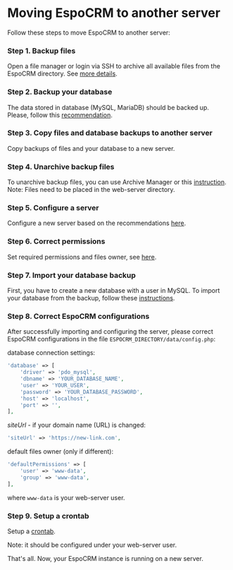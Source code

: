 # Moving EspoCRM to another server

Follow these steps to move EspoCRM to another server:

### Step 1. Backup files

Open a file manager or login via SSH to archive all available files from the EspoCRM directory. See [more details](backup-and-restore.md#step-1-backup-files).

### Step 2. Backup your database

The data stored in database (MySQL, MariaDB) should be backed up. Please, follow this [recommendation](backup-and-restore.md#step-2-backup-database).

### Step 3. Copy files and database backups to another server

Copy backups of files and your database to a new server.

### Step 4. Unarchive backup files

To unarchive backup files, you can use Archive Manager or this [instruction](backup-and-restore.md#step-1-unarchive-backup-files).
Note: Files need to be placed in the web-server directory.

### Step 5. Configure a server

Configure a new server based on the recommendations [here](server-configuration.md).

### Step 6. Correct permissions

Set required permissions and files owner, see [here](server-configuration.md#required-permissions-for-unix-based-systems).

### Step 7. Import your database backup

First, you have to create a new database with a user in MySQL. To import your database from the backup, follow these [instructions](backup-and-restore.md#step-3-import-database-dump).

### Step 8. Correct EspoCRM configurations

After successfully importing and configuring the server, please correct EspoCRM configurations in the file `ESPOCRM_DIRECTORY/data/config.php`:

database connection settings:

```php
'database' => [
    'driver' => 'pdo_mysql',
    'dbname' => 'YOUR_DATABASE_NAME',
    'user' => 'YOUR_USER',
    'password' => 'YOUR_DATABASE_PASSWORD',
    'host' => 'localhost',
    'port' => '',
],
```

*siteUrl* - if your domain name (URL) is changed:

```php
'siteUrl' => 'https://new-link.com',
```

default files owner (only if different):

```php
'defaultPermissions' => [
    'user' => 'www-data',
    'group' => 'www-data',
],
```

where `www-data` is your web-server user.

### Step 9. Setup a crontab

Setup a [crontab](server-configuration.md#setting-up-crontab).

Note: it should be configured under your web-server user.

That's all. Now, your EspoCRM instance is running on a new server.
